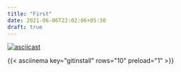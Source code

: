 ```yaml
---
title: "First"
date: 2021-06-06T22:02:06+05:30
draft: true
---
```

<script id="asciicast-S7O4pFNNbILFpk9FPv4Asr3cp" src="https://asciinema.org/a/S7O4pFNNbILFpk9FPv4Asr3cp.js" async></script>

[![asciicast](https://asciinema.org/a/S7O4pFNNbILFpk9FPv4Asr3cp.svg)](https://asciinema.org/a/S7O4pFNNbILFpk9FPv4Asr3cp)

{{< asciinema key="gitinstall" rows="10" preload="1" >}}

